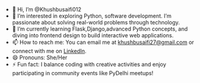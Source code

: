 - 👋 Hi, I’m @Khushbusaifi012
- 👀 I’m interested in exploring Python, software development. I’m passionate about solving real-world problems through technology.
- 🌱 I’m currently learning Flask,Django,advanced Python concepts, and diving into frontend design to build interactive web applications.
- 📫 How to reach me: You can email me at khushbusaifi27@gmail.com or connect with me on [LinkedIn](https://www.linkedin.com/).
- 😄 Pronouns: She/Her
- ⚡ Fun fact: I balance coding with creative activities and enjoy participating in community events like PyDelhi meetups!


<!---
Khushbusaifi012/Khushbusaifi012 is a ✨ special ✨ repository because its `README.md` (this file) appears on your GitHub profile.
You can click the Preview link to take a look at your changes.
--->
